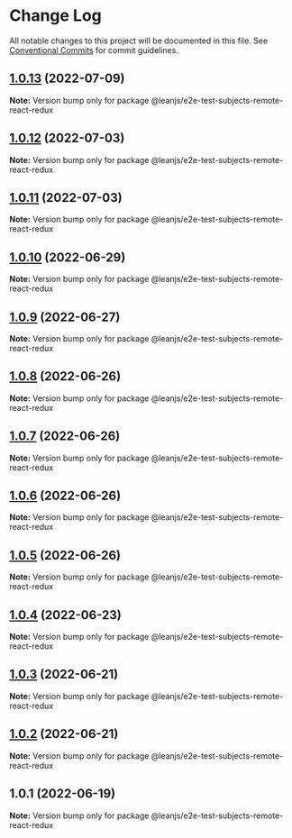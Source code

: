 # Change Log

All notable changes to this project will be documented in this file.
See [Conventional Commits](https://conventionalcommits.org) for commit guidelines.

## [1.0.13](https://github.com/leanjs/leanjs/compare/@leanjs/e2e-test-subjects-remote-react-redux@1.0.12...@leanjs/e2e-test-subjects-remote-react-redux@1.0.13) (2022-07-09)

**Note:** Version bump only for package @leanjs/e2e-test-subjects-remote-react-redux





## [1.0.12](https://github.com/leanjs/leanjs/compare/@leanjs/e2e-test-subjects-remote-react-redux@1.0.11...@leanjs/e2e-test-subjects-remote-react-redux@1.0.12) (2022-07-03)

**Note:** Version bump only for package @leanjs/e2e-test-subjects-remote-react-redux





## [1.0.11](https://github.com/leanjs/leanjs/compare/@leanjs/e2e-test-subjects-remote-react-redux@1.0.10...@leanjs/e2e-test-subjects-remote-react-redux@1.0.11) (2022-07-03)

**Note:** Version bump only for package @leanjs/e2e-test-subjects-remote-react-redux





## [1.0.10](https://github.com/leanjs/leanjs/compare/@leanjs/e2e-test-subjects-remote-react-redux@1.0.9...@leanjs/e2e-test-subjects-remote-react-redux@1.0.10) (2022-06-29)

**Note:** Version bump only for package @leanjs/e2e-test-subjects-remote-react-redux





## [1.0.9](https://github.com/leanjs/leanjs/compare/@leanjs/e2e-test-subjects-remote-react-redux@1.0.8...@leanjs/e2e-test-subjects-remote-react-redux@1.0.9) (2022-06-27)

**Note:** Version bump only for package @leanjs/e2e-test-subjects-remote-react-redux





## [1.0.8](https://github.com/leanjs/leanjs/compare/@leanjs/e2e-test-subjects-remote-react-redux@1.0.7...@leanjs/e2e-test-subjects-remote-react-redux@1.0.8) (2022-06-26)

**Note:** Version bump only for package @leanjs/e2e-test-subjects-remote-react-redux





## [1.0.7](https://github.com/leanjs/leanjs/compare/@leanjs/e2e-test-subjects-remote-react-redux@1.0.6...@leanjs/e2e-test-subjects-remote-react-redux@1.0.7) (2022-06-26)

**Note:** Version bump only for package @leanjs/e2e-test-subjects-remote-react-redux





## [1.0.6](https://github.com/leanjs/leanjs/compare/@leanjs/e2e-test-subjects-remote-react-redux@1.0.5...@leanjs/e2e-test-subjects-remote-react-redux@1.0.6) (2022-06-26)

**Note:** Version bump only for package @leanjs/e2e-test-subjects-remote-react-redux





## [1.0.5](https://github.com/leanjs/leanjs/compare/@leanjs/e2e-test-subjects-remote-react-redux@1.0.4...@leanjs/e2e-test-subjects-remote-react-redux@1.0.5) (2022-06-26)

**Note:** Version bump only for package @leanjs/e2e-test-subjects-remote-react-redux





## [1.0.4](https://github.com/leanjs/leanjs/compare/@leanjs/e2e-test-subjects-remote-react-redux@1.0.3...@leanjs/e2e-test-subjects-remote-react-redux@1.0.4) (2022-06-23)

**Note:** Version bump only for package @leanjs/e2e-test-subjects-remote-react-redux





## [1.0.3](https://github.com/leanjs/leanjs/compare/@leanjs/e2e-test-subjects-remote-react-redux@1.0.2...@leanjs/e2e-test-subjects-remote-react-redux@1.0.3) (2022-06-21)

**Note:** Version bump only for package @leanjs/e2e-test-subjects-remote-react-redux





## [1.0.2](https://github.com/leanjs/leanjs/compare/@leanjs/e2e-test-subjects-remote-react-redux@1.0.1...@leanjs/e2e-test-subjects-remote-react-redux@1.0.2) (2022-06-21)

**Note:** Version bump only for package @leanjs/e2e-test-subjects-remote-react-redux





## 1.0.1 (2022-06-19)

**Note:** Version bump only for package @leanjs/e2e-test-subjects-remote-react-redux
